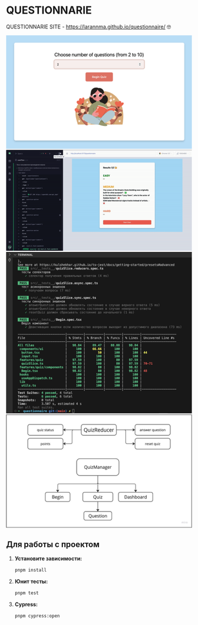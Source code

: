 # QUESTIONNARIE

QUESTIONNARIE SITE - https://larannma.github.io/questionnaire/
🤓

![Begin](public/Begin.png)
![e2e](public/e2e.gif)
![jest](public/jest.png)
![Shema](public/shema.jpeg)

## Для работы с проектом

1. **Установите зависимости:**

   ```bash
   pnpm install

2. **Юнит тесты:**

   ```bash
   pnpm test

2. **Cypress:**

   ```bash
   pnpm cypress:open

   
